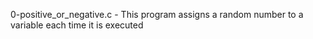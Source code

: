 0-positive_or_negative.c - This program assigns a random number to a variable each time it is executed
